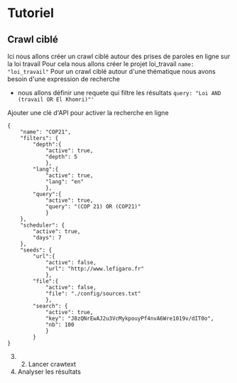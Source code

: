 # Tutoriel
## Crawl ciblé
Ici nous allons créer un crawl ciblé autour 
des prises de paroles en ligne sur la loi travail
Pour cela  nous allons créer le projet loi_travail
  ```name: "loi_travail"```
Pour un crawl ciblé autour d'une thématique nous avons besoin
d'une expression de recherche
  * nous allons définir une requete qui filtre les résultats
  ```query: "Loi AND (travail OR El Khomri)"'```
  

Ajouter une clé d'API pour activer la recherche en ligne


    
```
{
    "name": "COP21",
    "filters": {
        "depth":{ 
            "active": true,
            "depth": 5
            },
        "lang":{
            "active": true,
            "lang": "en"
            },
        "query":{
            "active": true,
            "query": "(COP 21) OR (COP21)"
            }
    },
    "scheduler": {
        "active": true,
        "days": 7
    },
    "seeds": {
        "url":{
            "active": false,
            "url": "http://www.lefigaro.fr"
            },
        "file":{
            "active": false,
            "file": "./config/sources.txt"
            },
        "search": {
            "active": true,
            "key": "J8zQNrEwAJ2u3VcMykpouyPf4nvA6Wre1019v/dIT0o",
            "nb": 100
            }
        }
}

```
3. 2. Lancer crawtext
3. Analyser les résultats

